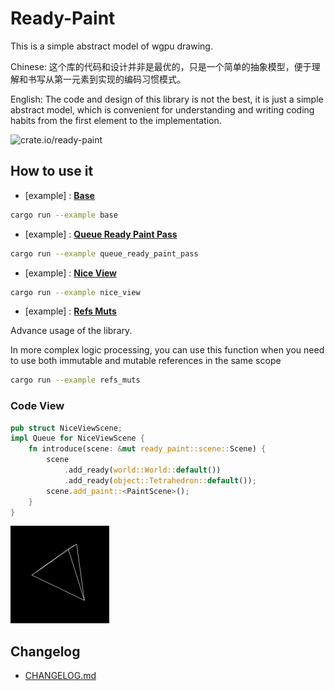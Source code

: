 # Ready-Paint

This is a simple abstract model of wgpu drawing.

Chinese: 这个库的代码和设计并非是最优的，只是一个简单的抽象模型，便于理解和书写从第一元素到实现的编码习惯模式。

English: The code and design of this library is not the best, it is just a simple abstract model, which is convenient for understanding and writing coding habits from the first element to the implementation.

![crate.io/ready-paint](https://img.shields.io/crates/d/ready-paint?link=https%3A%2F%2Fcrates.io%2Fcrates%2Fready-paint)

## How to use it

- [example] : [**Base**](examples/base.rs)

```bash
cargo run --example base
```

- [example] : [**Queue Ready Paint Pass**](examples/queue_ready_paint_pass.rs)

```bash
cargo run --example queue_ready_paint_pass
```

- [example] : [**Nice View**](examples/nice_view/mod.rs)

```bash
cargo run --example nice_view
```

- [example] : [**Refs Muts**](examples/refs_muts.rs)

Advance usage of the library.

In more complex logic processing, you can use this function when you need to use both immutable and mutable references in the same scope

```bash
cargo run --example refs_muts
```


<!-- ## TODO
- [TODO.md](TODO.md) -->

### Code View

```rs
pub struct NiceViewScene;
impl Queue for NiceViewScene {
    fn introduce(scene: &mut ready_paint::scene::Scene) {
        scene
            .add_ready(world::World::default())
            .add_ready(object::Tetrahedron::default());
        scene.add_paint::<PaintScene>();
    }
}
```

![](assets/Jan-15-2025.gif)

## Changelog

- [CHANGELOG.md](CHANGELOG.md)
